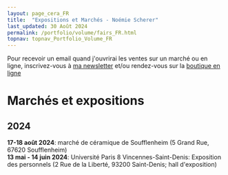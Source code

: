 ```yaml
---
layout: page_cera_FR
title:  "Expositions et Marchés - Noémie Scherer"
last_updated: 30 Août 2024
permalink: /portfolio/volume/fairs_FR.html
topnav: topnav_Portfolio_Volume_FR
---
```


Pour recevoir un email quand j'ouvrirai les ventes sur un marché ou en ligne, inscrivez-vous à [ma newsletter](https://forms.gle/sVFdmqG9m2JGmU4HA) et/ou rendez-vous sur la [boutique en ligne](https://nolanfa-shop.fourthwall.com/)

# Marchés et expositions
## 2024
**17-18 août 2024**: marché de céramique de Soufflenheim (5 Grand Rue, 67620 Soufflenheim)  
**13 mai - 14 juin 2024**: Université Paris 8 Vincennes-Saint-Denis: Exposition des personnels (2 Rue de la Liberté, 93200 Saint-Denis; hall d'exposition)

